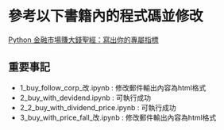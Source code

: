 # 參考以下書籍內的程式碼並修改
[Python 金融市場賺大錢聖經：寫出你的專屬指標](https://github.com/arleigh418/python-and-Taiwan-stock-market)

## 重要事記

* 1_buy_follow_corp_改.ipynb : 修改郵件輸出內容為html格式
* 2_buy_with_devidend.ipynb : 可執行成功
* 2_2_buy_with_dividend_price.ipynb : 可執行成功
* 3_buy_with_price_fall_改.ipynb : 修改郵件輸出內容為html格式
